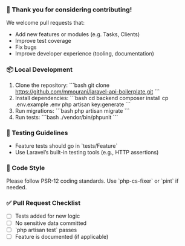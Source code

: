 ### 🙌 Thank you for considering contributing!

We welcome pull requests that:
- Add new features or modules (e.g. Tasks, Clients)
- Improve test coverage
- Fix bugs
- Improve developer experience (tooling, documentation)

### 📦 Local Development
1. Clone the repository:
   \`\`\`bash
   git clone https://github.com/mmourani/laravel-api-boilerplate.git
   \`\`\`
2. Install dependencies:
   \`\`\`bash
   cd backend
   composer install
   cp .env.example .env
   php artisan key:generate
   \`\`\`
3. Run migrations:
   \`\`\`bash
   php artisan migrate
   \`\`\`
4. Run tests:
   \`\`\`bash
   ./vendor/bin/phpunit
   \`\`\`

### 🧪 Testing Guidelines
- Feature tests should go in \`tests/Feature\`
- Use Laravel’s built-in testing tools (e.g., HTTP assertions)

### 🚀 Code Style
Please follow PSR-12 coding standards. Use \`php-cs-fixer\` or \`pint\` if needed.

### ✅ Pull Request Checklist
- [ ] Tests added for new logic
- [ ] No sensitive data committed
- [ ] \`php artisan test\` passes
- [ ] Feature is documented (if applicable)
